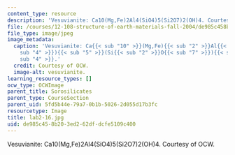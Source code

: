 ```yaml
---
content_type: resource
description: 'Vesuvianite: Ca10(Mg,Fe)2Al4(SiO4)5(Si2O7)2(OH)4. Courtesy of OCW.'
file: /courses/12-108-structure-of-earth-materials-fall-2004/de985c458b203ed262dfdcfe5109c400_lab2-16.jpg
file_type: image/jpeg
image_metadata:
  caption: 'Vesuvianite: Ca{{< sub "10" >}}(Mg,Fe){{< sub "2" >}}Al{{< sub "4" >}}(SiO{{<
    sub "4" >}}){{< sub "5" >}}(Si{{< sub "2" >}}O{{< sub "7" >}}){{< sub "2" >}}(OH){{<
    sub "4" >}}.'
  credit: Courtesy of OCW.
  image-alt: vesuvianite.
learning_resource_types: []
ocw_type: OCWImage
parent_title: Sorosilicates
parent_type: CourseSection
parent_uid: 5fd5b44e-79a7-0b1b-5026-2d055d17b3fc
resourcetype: Image
title: lab2-16.jpg
uid: de985c45-8b20-3ed2-62df-dcfe5109c400
---
```

Vesuvianite: Ca10(Mg,Fe)2Al4(SiO4)5(Si2O7)2(OH)4. Courtesy of OCW.

